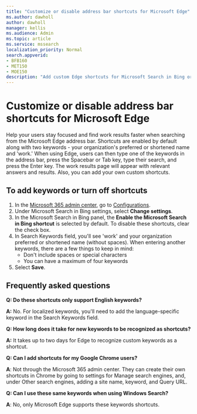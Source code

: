 ```yaml
---
title: "Customize or disable address bar shortcuts for Microsoft Edge"
ms.author: dawholl
author: dawholl
manager: kellis
ms.audience: Admin
ms.topic: article
ms.service: mssearch
localization_priority: Normal
search.appverid:
- BFB160
- MET150
- MOE150
description: "Add custom Edge shortcuts for Microsoft Search in Bing or turn off these shortcuts for your organization"
---
```

# Customize or disable address bar shortcuts for Microsoft Edge

Help your users stay focused and find work results faster when searching from the Microsoft Edge address bar. Shortcuts are enabled by default along with two keywords - your organization's preferred or shortened name and 'work.' When using Edge, users can then type one of the keywords in the address bar, press the Spacebar or Tab key, type their search, and press the Enter key. The work results page will appear with relevant answers and results. Also, you can add your own custom shortcuts.

## To add keywords or turn off shortcuts

1. In the [Microsoft 365 admin center](https://admin.microsoft.com), go to [Configurations](https://admin.microsoft.com/Adminportal/Home#/MicrosoftSearch/configurations).
2. Under Microsoft Search in Bing settings, select **Change settings**.
3. In the Microsoft Search in Bing panel, the **Enable the Microsoft Search in Bing shortcut** is selected by default. To disable these shortcuts, clear the check box.
4. In Search Keywords field, you'll see 'work' and your organization preferred or shortened name (without spaces). When entering another keywords, there are a few things to keep in mind:
    - Don't include spaces or special characters
    - You can have a maximum of four keywords
5. Select **Save**.

## Frequently asked questions

**Q: Do these shortcuts only support English keywords?**

**A:** No. For localized keywords, you'll need to add the language-specific keyword in the Search Keywords field.

**Q: How long does it take for new keywords to be recognized as shortcuts?**

**A:**  It takes up to two days for Edge to recognize custom keywords as a shortcut.

**Q: Can I add shortcuts for my Google Chrome users?**

**A**: Not through the Microsoft 365 admin center. They can create their own shortcuts in Chrome by going to settings for Manage search engines, and, under Other search engines, adding a site name, keyword, and Query URL.

**Q: Can I use these same keywords when using Windows Search?**

**A**: No, only Microsoft Edge supports these keywords shortcuts.
